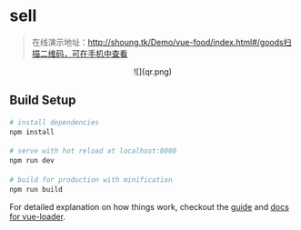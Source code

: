 # sell

> 在线演示地址：http://shoung.tk/Demo/vue-food/index.html#/goods扫描二维码，可在手机中查看
<div align=center>
  ![](qr.png)
</div>

## Build Setup

``` bash
# install dependencies
npm install

# serve with hot reload at localhost:8080
npm run dev

# build for production with minification
npm run build
```

For detailed explanation on how things work, checkout the [guide](http://vuejs-templates.github.io/webpack/) and [docs for vue-loader](http://vuejs.github.io/vue-loader).
